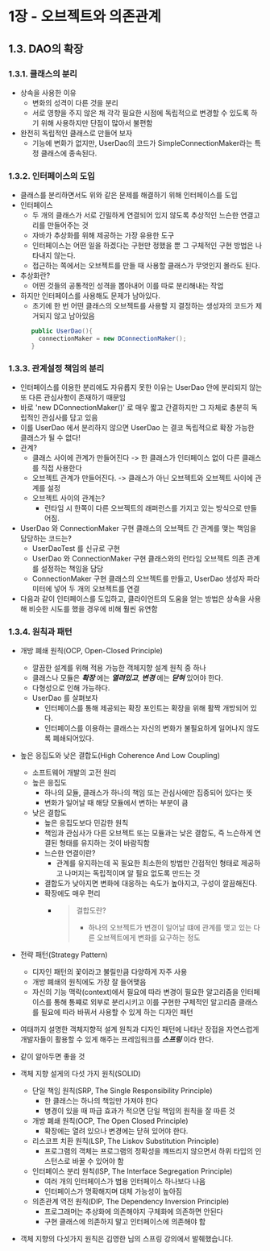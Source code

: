 # 1장 - 오브젝트와 의존관계

## 1.3. DAO의 확장
### 1.3.1. 클래스의 분리
 * 상속을 사용한 이유
   * 변화의 성격이 다른 것을 분리
   * 서로 영향을 주지 않은 채 각각 필요한 시점에 독립적으로 변경할 수 있도록 하기 위해 사용하지만 단점이 많아서 불편함
 * 완전히 독립적인 클래스로 만들어 보자
   * 기능에 변화가 없지만, UserDao의 코드가 SimpleConnectionMaker라는 특정 클래스에 종속된다.
 
### 1.3.2. 인터페이스의 도입
 * 클래스를 분리하면서도 위와 같은 문제를 해결하기 위해 인터페이스를 도입
 * 인터페이스
   * 두 개의 클래스가 서로 긴밀하게 연결되어 있지 않도록 추상적인 느슨한 연결고리를 만들어주는 것
   * 자바가 추상화를 위해 제공하는 가장 유용한 도구
   * 인터페이스는 어떤 일을 하겠다는 구현만 정했을 뿐 그 구체적인 구현 방법은 나타내지 않는다.
   * 접근하는 쪽에서는 오브젝트를 만들 때 사용할 클래스가 무엇인지 몰라도 된다.
 * 추상화란?
   * 어떤 것들의 공통적인 성격을 뽑아내어 이를 따로 분리해내는 작업
 * 하지만 인터페이스를 사용해도 문제가 남아있다.
   * 초기에 한 번 어떤 클래스의 오브젝트를 사용할 지 결정하는 생성자의 코드가 제거되지 않고 남아있음
   ```java
      public UserDao(){
        connectionMaker = new DConnectionMaker();
      }
   ```
   
### 1.3.3. 관계설정 책임의 분리
 * 인터페이스를 이용한 분리에도 자유롭지 못한 이유는 UserDao 안에 분리되지 않는 또 다른 관심사항이 존재하기 때문임
 * 바로 'new DConnectionMaker()' 로 매우 짧고 간결하지만 그 자체로 충분히 독립적인 관심사를 담고 있음
 * 이를 UserDao 에서 분리하지 않으면 UserDao 는 결코 독립적으로 확장 가능한 클래스가 될 수 없다!
 * 관계?
   * 클래스 사이에 관계가 만들어진다 -> 한 클래스가 인터페이스 없이 다른 클래스를 직접 사용한다
   * 오브젝트 관계가 만들어진다. -> 클래스가 아닌 오브젝트와 오브젝트 사이에 관계를 설정
   * 오브젝트 사이의 관계는?
     * 런타임 시 한쪽이 다른 오브젝트의 래퍼런스를 가지고 있는 방식으로 만들어짐.
 * UserDao 와 ConnectionMaker 구현 클래스의 오브젝트 간 관계를 맺는 책임을 담당하는 코드는?
   * UserDaoTest 를 신규로 구현
   * UserDao 와 ConnectionMaker 구현 클래스와의 런타임 오브젝트 의존 관계를 설정하는 책임을 담당
   * ConnectionMaker 구현 클래스의 오브젝트를 만들고, UserDao 생성자 파라미터에 넣어 두 개의 오브젝트를 연결
 * 다음과 같이 인터페이스를 도입하고, 클라이언트의 도움을 얻는 방법은 상속을 사용해 비슷한 시도를 했을 경우에 비해 훨씬 유연함

### 1.3.4. 원칙과 패턴
   * 개방 폐쇄 원칙(OCP, Open-Closed Principle)
     * 깔끔한 설계를 위해 적용 가능한 객체지향 설계 원칙 중 하나
     * 클래스나 모듈은 **_확장_** 에는 **_열려있고_**, **_변경_** 에는 **_닫혀_** 있어야 한다.
     * 다형성으로 인해 가능하다.
     * UserDao 를 살펴보자
       * 인터페이스를 통해 제공되는 확장 포인트는 확장을 위해 활짝 개방되어 있다.
       * 인터페이스를 이용하는 클래스는 자신의 변화가 불필요하게 일어나지 않도록 폐쇄되어있다.
   * 높은 응집도와 낮은 결합도(High Coherence And Low Coupling)
      * 소프트웨어 개발의 고전 원리
      * 높은 응집도
        * 하나의 모듈, 클래스가 하나의 책임 또는 관심사에만 집중되어 있다는 뜻
        * 변화가 일어날 때 해당 모듈에서 변하는 부분이 큼
      * 낮은 결합도
        * 높은 응집도보다 민감한 원칙
        * 책임과 관심사가 다른 오브젝트 또는 모듈과는 낮은 결합도, 즉 느슨하게 연결된 형태를 유지하는 것이 바람직함
        * 느슨한 연결이란?
          * 관계를 유지하는데 꼭 필요한 최소한의 방법만 간접적인 형태로 제공하고 나머지는 독립적이며 알 필요 없도록 만드는 것
        * 결합도가 낮아지면 변화에 대응하는 속도가 높아지고, 구성이 깔끔해진다.
        * 확장에도 매우 편리
          * > 결합도란?
            > - 하나의 오브젝트가 변경이 일어날 떄에 관계를 맺고 있는 다른 오브젝트에게 변화를 요구하는 정도
   * 전략 패턴(Strategy Pattern)
     * 디자인 패턴의 꽃이라고 불릴만큼 다양하게 자주 사용
     * 개방 폐쇄의 원칙에도 가장 잘 들어맺음
     * 자신의 기능 맥락(context)에서 필요에 따라 변경이 필요한 알고리즘을 인터페이스를 통해 통쨰로 외부로 분리시키고 이를 구현한 구체적인 알고리즘 클래스를 필요에 따라 바꿔서 사용할 수 있게 하는 디자인 패턴
   * 여태까지 설명한 객체지향적 설계 원칙과 디자인 패턴에 나타난 장접을 자연스럽게 개발자들이 활용할 수 있게 해주는 프레임워크를 **_스프링_** 이라 한다.

   * 같이 알아두면 좋을 것
   * 객체 지향 설게의 다섯 가지 원칙(SOLID)
     * 단일 책임 원칙(SRP, The Single Responsibility Principle)
       * 한 클래스는 하나의 책임만 가져야 한다
       * 병경이 있을 때 파급 효과가 적으면 단일 책임의 원칙을 잘 따른 것
     * 개방 폐쇄 원칙(OCP, The Open Closed Principle)
       * 확장에는 열려 있으나 변경에는 닫혀 있어야 한다.
     * 리스코프 치환 원칙(LSP, The Liskov Substitution Principle)
       * 프로그램의 객체는 프로그램의 정확성을 꺠뜨리지 않으면서 하위 타입의 인스턴스로 바꿀 수 있어야 함
     * 인터페이스 분리 원칙(ISP, The Interface Segregation Principle)
       * 여러 개의 인터페이스가 범용 인터페이스 하나보다 나음
       * 인터페이스가 명확해지며 대체 가능성이 높아짐
     * 의존관계 역전 원칙(DIP, The Dependency Inversion Principle)
       * 프로그래머는 추상화에 의존해야지 구체화에 의존하면 안된다
       * 구현 클래스에 의존하지 말고 인터페이스에 의존해야 함

   * 객체 지향의 다섯가지 원칙은 김영한 님의 스프링 강의에서 발췌했습니다. 